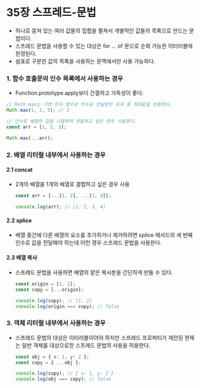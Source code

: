 # 35장 스프레드-문법

- 하나로 뭉쳐 있는 여러 값들의 집합을 펼쳐서 개별적인 값들의 목록으로 만드는 문법이다.
- 스프레드 문법을 사용할 수 있는 대상은 for … of 문으로 순회 가능한 이터러블에 한정된다.
- 쉼표로 구분한 값의 목록을 사용하는 문맥에서만 사용 가능하다.

### 1. 함수 호출문의 인수 목록에서 사용하는 경우

- Function.prototype.apply보다 간결하고 가독성이 좋다.

```js
// Math.max는 가변 인자 함수로 인수로 전달받은 숫자 중 최대값을 반환한다.
Math.max(1, 2, 3); // 3

// 인수로 배열의 값을 나열하여 전달하고 싶은 경우 사용한다.
const arr = [1, 2, 3];

Math.max(...arr);
```

### 2. 배열 리터럴 내부에서 사용하는 경우

#### 2.1 concat

- 2개의 배열을 1개의 배열로 결합하고 싶은 경우 사용

  ```js
  const arr = [...[1, 2], ...[3, 4]];

  console.log(arr); // [1, 2, 3, 4]
  ```

#### 2.2 splice

- 배열 중간에 다른 배열의 요소를 추가하거나 제거하려면 splice 메서드의 세 번째 인수로 값을 전달해야 하는데 이런 경우 스프레드 문법을 사용한다.

#### 2.3 배열 복사

- 스프레드 문법을 사용하면 배열의 얕은 복사본을 간단하게 만들 수 있다.

  ```js
  const origin = [1, 2];
  const copy = [...origin];

  console.log(copy); // [1, 2]
  console.log(origin === copy); // false
  ```

### 3. 객체 리터럴 내부에서 사용하는 경우

- 스프레드 문법의 대상은 이터러블이어야 하지만 스프레드 프로퍼티가 제안된 현재는 일반 객체를 대상으로한 스프레드 문법의 사용을 허용한다.

  ```js
  const obj = { x: 1, y: 2 };
  const copy = { ...obj };

  console.log(copy); // { x: 1, y: 2 }
  console.log(obj === copy); // false
  ```
